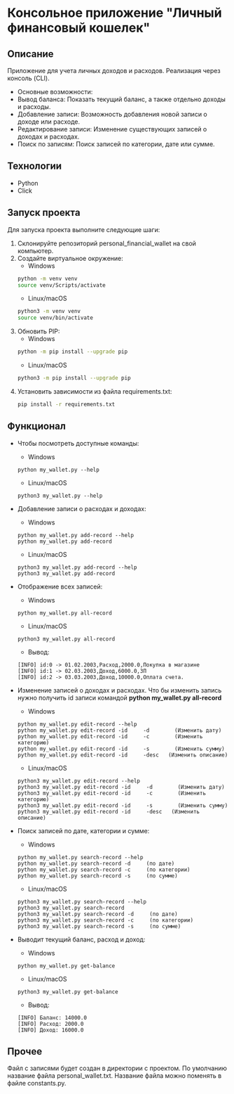 # Консольное приложение "Личный финансовый кошелек"

## Описание
Приложение для учета личных доходов и расходов.
Реализация через консоль (CLI).
- Основные возможности:
- Вывод баланса: Показать текущий баланс, а также отдельно доходы и расходы.
- Добавление записи: Возможность добавления новой записи о доходе или расходе.
- Редактирование записи: Изменение существующих записей о доходах и расходах.
- Поиск по записям: Поиск записей по категории, дате или сумме.


## Технологии
- Python
- Click

## Запуск проекта
Для запуска проекта выполните следующие шаги:
1. Склонируйте репозиторий personal_financial_wallet на свой компьютер.
2. Создайте виртуальное окружение:
   - Windows
   ```bash
   python -m venv venv
   source venv/Scripts/activate
   ```
   - Linux/macOS
   ```bash
   python3 -m venv venv
   source venv/bin/activate
   ```
3. Обновить PIP:
   - Windows
   ```bash
   python -m pip install --upgrade pip
   ```
   - Linux/macOS
   ```bash
   python3 -m pip install --upgrade pip
   ```
4. Установить зависимости из файла requirements.txt:
   ```bash
   pip install -r requirements.txt
   ```
## Функционал
- Чтобы посмотреть доступные команды:
  - Windows
  ```
  python my_wallet.py --help
  ```
  - Linux/macOS
  ```
  python3 my_wallet.py --help
  ```
- Добавление записи о расходах и доходах:
  - Windows
  ```
  python my_wallet.py add-record --help
  python my_wallet.py add-record
  ```
  - Linux/macOS
  ```
  python3 my_wallet.py add-record --help
  python3 my_wallet.py add-record
  ```
- Отображение всех записей:
  - Windows
  ```
  python my_wallet.py all-record
  ```
  - Linux/macOS
  ```
  python3 my_wallet.py all-record
  ```
  - Вывод:
  ```
  [INFO] id:0 -> 01.02.2003,Расход,2000.0,Покупка в магазине
  [INFO] id:1 -> 02.03.2003,Доход,6000.0,ЗП
  [INFO] id:2 -> 03.03.2003,Доход,10000.0,Оплата счета.
  ```
- Изменение записей о доходах и расходах. Что бы изменить запись нужно получить id записи командой **python my_wallet.py all-record**
  - Windows
  ```
  python my_wallet.py edit-record --help
  python my_wallet.py edit-record -id     -d        (Изменить дату)
  python my_wallet.py edit-record -id     -с        (Изменить категорию)
  python my_wallet.py edit-record -id     -s        (Изменить сумму)
  python my_wallet.py edit-record -id     -desc   (Изменить описание)
  ```
  - Linux/macOS
  ```
  python3 my_wallet.py edit-record --help
  python3 my_wallet.py edit-record -id     -d        (Изменить дату)
  python3 my_wallet.py edit-record -id     -с        (Изменить категорию)
  python3 my_wallet.py edit-record -id     -s        (Изменить сумму)
  python3 my_wallet.py edit-record -id     -desc   (Изменить описание)
  ```
- Поиск записей по дате, категории и сумме:
  - Windows
  ```
  python my_wallet.py search-record --help
  python my_wallet.py search-record -d     (по дате)
  python my_wallet.py search-record -с     (по категории)
  python my_wallet.py search-record -s     (по сумме)
  ```
  - Linux/macOS
  ```
  python3 my_wallet.py search-record --help
  python3 my_wallet.py search-record
  python3 my_wallet.py search-record -d     (по дате)
  python3 my_wallet.py search-record -с     (по категории)
  python3 my_wallet.py search-record -s     (по сумме)
  ```

- Выводит текущий баланс, расход и доход:
  - Windows
  ```
  python my_wallet.py get-balance
  ```
  - Linux/macOS
  ```
  python3 my_wallet.py get-balance
  ```
  - Вывод:
  ```
  [INFO] Баланс: 14000.0
  [INFO] Расход: 2000.0
  [INFO] Доход: 16000.0
  ```

## Прочее
Файл с записями будет создан в директории с проектом. По умолчанию название файла personal_wallet.txt. Название файла можно поменять в файле constants.py.
